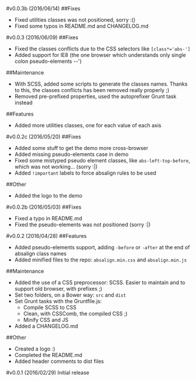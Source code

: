 #v0.0.3b (2016/06/14)
##Fixes
- Fixed utilities classes was not positioned, sorry :()
- Fixed some typos in README.md and CHANGELOG.md

#v0.0.3 (2016/06/09)
##Fixes
- Fixed the classes conflicts due to the CSS selectors like ``[class*='abs-']``
- Added support for IE8 (the one browser which understands only single colon pseudo-elements --')

##Maintenance
- With SCSS, added some scripts to generate the classes names. Thanks to this, the classes conflicts has been removed really properly ;)
- Removed pre-prefixed properties, used the autoprefixer Grunt task instead

##Features
- Added more utilities classes, one for each value of each axis


#v0.0.2c (2016/05/20)
##Fixes
- Added some stuff to get the demo more cross-browser
- Added missing pseudo-elements case in demo
- Fixed some mistyped pseudo element classes, like ``abs-left-top-before``, which was not working... (sorry :|)
- Added ``!important`` labels to force absalign rules to be used

##Other
- Added the logo to the demo


#v0.0.2b (2016/05/03)
##Fixes
- Fixed a typo in README.md
- Fixed the pseudo-elements was not positioned (sorry :|)


#v0.0.2 (2016/04/28)
##Features
- Added pseudo-elements support, adding ``-before`` or ``-after`` at the end of absalign class names
- Added minified files to the repo: ``absalign.min.css`` and ``absalign.min.js``

##Maintenance
- Added the use of a CSS preprocessor: SCSS. Easier to maintain and to support old browser, with prefixes ;)
- Set two folders, on a Bower way: ``src`` and ``dist``
- Set Grunt tasks with the Gruntfile.js:
  - Compile SCSS to CSS
  - Clean, with CSSComb, the compiled CSS ;)
  - Minify CSS and JS
- Added a CHANGELOG.md

##Other
- Created a logo :)
- Completed the README.md
- Added header comments to dist files


#v0.0.1 (2016/02/29)
Initial release
